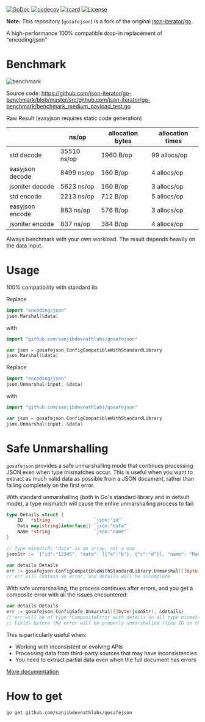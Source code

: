 [![GoDoc](http://img.shields.io/badge/go-documentation-blue.svg?style=flat-square)](https://pkg.go.dev/github.com/sanjibdevnathlabs/gosafejson)
[![codecov](https://codecov.io/gh/sanjibdevnathlabs/gosafejson/branch/master/graph/badge.svg)](https://codecov.io/gh/sanjibdevnathlabs/gosafejson)
[![rcard](https://goreportcard.com/badge/github.com/sanjibdevnathlabs/gosafejson)](https://goreportcard.com/report/github.com/sanjibdevnathlabs/gosafejson)
[![License](http://img.shields.io/badge/license-mit-blue.svg?style=flat-square)](https://github.com/sanjibdevnathlabs/gosafejson/blob/master/LICENSE)

**Note:** This repository (`gosafejson`) is a fork of the original [json-iterator/go](https://github.com/json-iterator/go).

A high-performance 100% compatible drop-in replacement of "encoding/json"

# Benchmark

![benchmark](http://jsoniter.com/benchmarks/go-benchmark.png)

Source code: https://github.com/json-iterator/go-benchmark/blob/master/src/github.com/json-iterator/go-benchmark/benchmark_medium_payload_test.go

Raw Result (easyjson requires static code generation)

|                 | ns/op       | allocation bytes | allocation times |
| --------------- | ----------- | ---------------- | ---------------- |
| std decode      | 35510 ns/op | 1960 B/op        | 99 allocs/op     |
| easyjson decode | 8499 ns/op  | 160 B/op         | 4 allocs/op      |
| jsoniter decode | 5623 ns/op  | 160 B/op         | 3 allocs/op      |
| std encode      | 2213 ns/op  | 712 B/op         | 5 allocs/op      |
| easyjson encode | 883 ns/op   | 576 B/op         | 3 allocs/op      |
| jsoniter encode | 837 ns/op   | 384 B/op         | 4 allocs/op      |

Always benchmark with your own workload.
The result depends heavily on the data input.

# Usage

100% compatibility with standard lib

Replace

```go
import "encoding/json"
json.Marshal(&data)
```

with

```go
import "github.com/sanjibdevnathlabs/gosafejson"

var json = gosafejson.ConfigCompatibleWithStandardLibrary
json.Marshal(&data)
```

Replace

```go
import "encoding/json"
json.Unmarshal(input, &data)
```

with

```go
import "github.com/sanjibdevnathlabs/gosafejson"

var json = gosafejson.ConfigCompatibleWithStandardLibrary
json.Unmarshal(input, &data)
```

# Safe Unmarshalling

`gosafejson` provides a safe unmarshalling mode that continues processing JSON even when type mismatches occur. This is useful when you want to extract as much valid data as possible from a JSON document, rather than failing completely on the first error.

With standard unmarshalling (both in Go's standard library and in default mode), a type mismatch will cause the entire unmarshalling process to fail:

```go
type Details struct {
    ID   *string                `json:"id"`
    Data map[string]interface{} `json:"data"`
    Name *string                `json:"name"`
}

// Type mismatch: "data" is an array, not a map
jsonStr := `{"id":"12345", "data": [{"a":"b"}, {"c":"d"}], "name": "Random"}`

var details Details
err := gosafejson.ConfigCompatibleWithStandardLibrary.Unmarshal([]byte(jsonStr), &details)
// err will contain an error, and details will be incomplete
```

With safe unmarshalling, the process continues after errors, and you get a composite error with all the issues encountered:

```go
var details Details
err := gosafejson.ConfigSafe.Unmarshal([]byte(jsonStr), &details)
// err will be of type *CompositeError with details on all type mismatches
// Fields before the error will be properly unmarshalled (like ID in this example)
```

This is particularly useful when:
- Working with inconsistent or evolving APIs
- Processing data from third-party sources that may have inconsistencies
- You need to extract partial data even when the full document has errors

[More documentation](http://jsoniter.com/migrate-from-go-std.html)

# How to get

```
go get github.com/sanjibdevnathlabs/gosafejson
```
